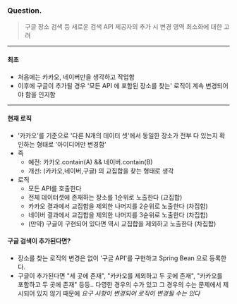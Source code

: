 ### Question.

> 구글 장소 검색 등 새로운 검색 API 제공자의 추가 시 변경 영역 최소화에 대한 고려

---

#### 최초

* 처음에는 카카오, 네이버만을 생각하고 작업함
* 이후에 구글이 추가될 경우 '모든 API 에 포함된 장소를 찾는' 로직이 계속 변경되어야 함을 인지함

---

#### 현재 로직

* '카카오'를 기준으로 '다른 N개의 데이터 셋'에서 동일한 장소가 전부 다 있는지 확인하는 형태로 '아이디어만 변경함'
* 즉
    * 예전: 카카오.contain(A) && 네이버.contain(B)
    * 개선: (카카오,네이버,구글) 의 교집합을 찾는 형태로 생각
* 로직
    * 모든 API를 호출한다
    * 전체 데이터셋에 존재하는 장소를 1순위로 노출한다 (교집합)
    * 카카오 결과에서 교집합을 제외한 나머지를 2순위로 노출한다 (차집합)
    * 네이버 결과에서 교집합을 제외한 나머지를 3순위로 노출한다 (차집합)
    * (만약) 구글이 구현되어 있다면 역시 교집합을 제외하고 노출한다 (차집합)

#### 구글 검색이 추가된다면?

* 장소를 찾는 로직의 변경은 없이 '구글 API'를 구현하고 Spring Bean 으로 등록한다.
* 구글이 추가된다면 "세 곳에 존재", "카카오를 제외하고 두 곳에 존재", "카카오를 포함하고 두 곳에 존재" 등등.. 다영한 경우의 수가 있고 그 경우의 수는 문제에서 제시되어 있지 않기 때문에 *요구 사항이
  변경되어 로직이 변경될 수는 있다*
      
